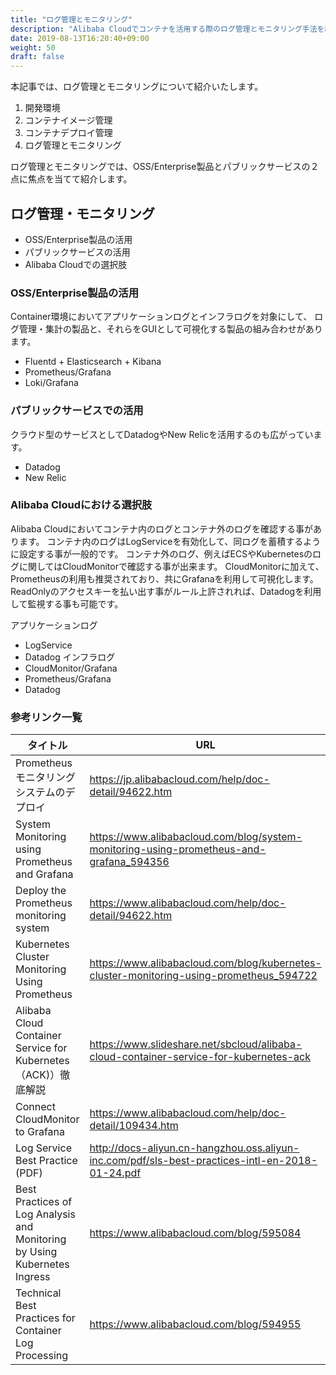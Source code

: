 ```yaml
---
title: "ログ管理とモニタリング"
description: "Alibaba Cloudでコンテナを活用する際のログ管理とモニタリング手法を紹介します。"
date: 2019-08-13T16:20:40+09:00
weight: 50
draft: false
---
```

本記事では、ログ管理とモニタリングについて紹介いたします。

1. 開発環境
1. コンテナイメージ管理
1. コンテナデプロイ管理
1. ログ管理とモニタリング

ログ管理とモニタリングでは、OSS/Enterprise製品とパブリックサービスの２点に焦点を当てて紹介します。

## ログ管理・モニタリング
- OSS/Enterprise製品の活用
- パブリックサービスの活用
- Alibaba Cloudでの選択肢

### OSS/Enterprise製品の活用
Container環境においてアプリケーションログとインフラログを対象にして、
ログ管理・集計の製品と、それらをGUIとして可視化する製品の組み合わせがあります。

- Fluentd + Elasticsearch + Kibana  
- Prometheus/Grafana
- Loki/Grafana

### パブリックサービスでの活用
クラウド型のサービスとしてDatadogやNew Relicを活用するのも広がっています。

- Datadog
- New Relic

### Alibaba Cloudにおける選択肢
Alibaba Cloudにおいてコンテナ内のログとコンテナ外のログを確認する事があります。
コンテナ内のログはLogServiceを有効化して、同ログを蓄積するように設定する事が一般的です。
コンテナ外のログ、例えばECSやKubernetesのログに関してはCloudMonitorで確認する事が出来ます。
CloudMonitorに加えて、Prometheusの利用も推奨されており、共にGrafanaを利用して可視化します。
ReadOnlyのアクセスキーを払い出す事がルール上許されれば、Datadogを利用して監視する事も可能です。

アプリケーションログ
  - LogService
  - Datadog
インフラログ
  - CloudMonitor/Grafana
  - Prometheus/Grafana
  - Datadog

### 参考リンク一覧
|タイトル|URL|
| ---- | ---- |
|Prometheusモニタリングシステムのデプロイ|https://jp.alibabacloud.com/help/doc-detail/94622.htm|
|System Monitoring using Prometheus and Grafana|https://www.alibabacloud.com/blog/system-monitoring-using-prometheus-and-grafana_594356|
| Deploy the Prometheus monitoring system | https://www.alibabacloud.com/help/doc-detail/94622.htm |
| Kubernetes Cluster Monitoring Using Prometheus | https://www.alibabacloud.com/blog/kubernetes-cluster-monitoring-using-prometheus_594722 |
| Alibaba Cloud Container Service for Kubernetes （ACK)）徹底解説 | https://www.slideshare.net/sbcloud/alibaba-cloud-container-service-for-kubernetes-ack |
| Connect CloudMonitor to Grafana | https://www.alibabacloud.com/help/doc-detail/109434.htm |
| Log Service Best Practice (PDF) | http://docs-aliyun.cn-hangzhou.oss.aliyun-inc.com/pdf/sls-best-practices-intl-en-2018-01-24.pdf |
| Best Practices of Log Analysis and Monitoring by Using Kubernetes Ingress | https://www.alibabacloud.com/blog/595084 |
| Technical Best Practices for Container Log Processing | https://www.alibabacloud.com/blog/594955 |